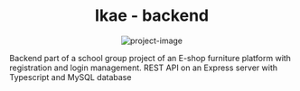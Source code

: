 <h1 align="center" id="title">Ikae - backend</h1>

<p align="center"><img src="https://socialify.git.ci/rh-el/Ikae-backend/image?font=Bitter&amp;language=1&amp;name=1&amp;owner=1&amp;pattern=Signal&amp;theme=Dark" alt="project-image"></p>

<p id="description">Backend part of a school group project of an E-shop furniture platform with registration and login management. REST API on an Express server with Typescript and MySQL database</p>
